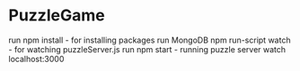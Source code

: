 # PuzzleGame
run npm install - for installing packages
run MongoDB
npm run-script watch - for watching puzzleServer.js
run npm start - running puzzle server
watch localhost:3000
